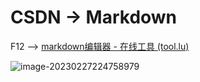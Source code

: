 # CSDN -> Markdown

F12 -->  [markdown编辑器 - 在线工具 (tool.lu)](https://tool.lu/markdown/)

![image-20230227224758979](https://s2.loli.net/2023/02/27/siraNYUjS8Hu2md.png)

# 
